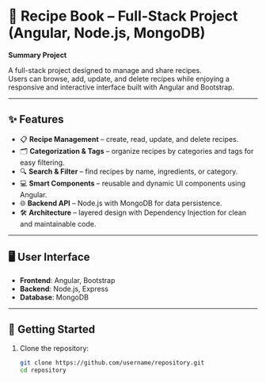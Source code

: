 # 🍳 Recipe Book – Full-Stack Project (Angular, Node.js, MongoDB)

**Summary Project**  

A full-stack project designed to manage and share recipes.  
Users can browse, add, update, and delete recipes while enjoying a responsive and interactive interface built with Angular and Bootstrap.

---

## ✨ **Features**
- 📋 **Recipe Management** – create, read, update, and delete recipes.  
- 🗂️ **Categorization & Tags** – organize recipes by categories and tags for easy filtering.  
- 🔍 **Search & Filter** – find recipes by name, ingredients, or category.  
- 💻 **Smart Components** – reusable and dynamic UI components using Angular.  
- 🌐 **Backend API** – Node.js with MongoDB for data persistence.  
- 🛠️ **Architecture** – layered design with Dependency Injection for clean and maintainable code.  

---

## 🖥️ **User Interface**
- **Frontend**: Angular, Bootstrap  
- **Backend**: Node.js, Express  
- **Database**: MongoDB  

---

## 🚀 **Getting Started**
1. Clone the repository:  
   ```bash
   git clone https://github.com/username/repository.git
   cd repository
